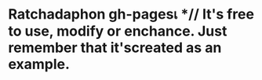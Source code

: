 # Ratchadaphon gh-pagesเ *// It's free to use, modify or enchance. Just remember that it'screated as an example.
